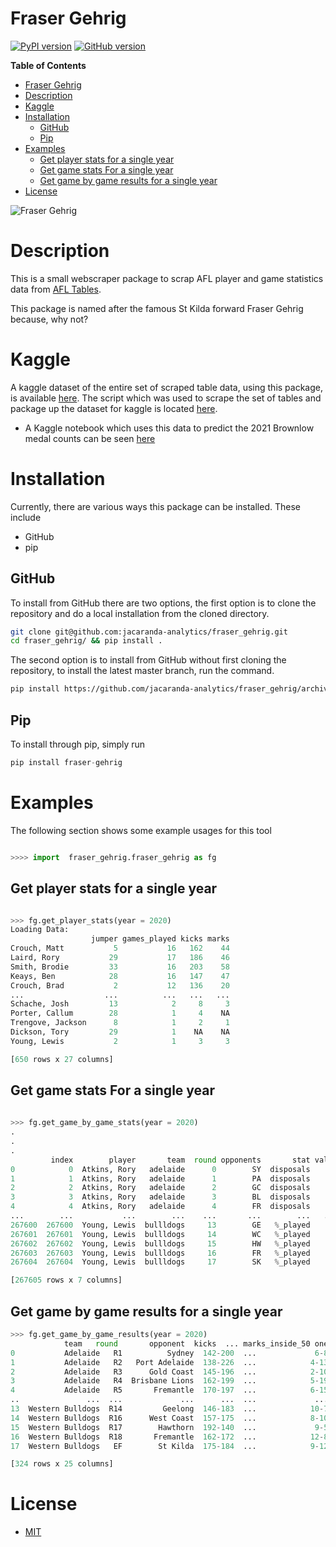 Fraser Gehrig 
==================

[![PyPI version](https://badge.fury.io/py/fraser_gehrig.svg)](https://badge.fury.io/py/fraser_gehrig) [![GitHub version](https://badge.fury.io/gh/jacaranda-analytics%2Ffraser-gehrig.svg)](https://badge.fury.io/gh/jacaranda-analytics%2Ffraser-gehrig)

<!-- markdown-toc start - Don't edit this section. Run M-x markdown-toc-refresh-toc -->
**Table of Contents**

- [Fraser Gehrig ](#fraser-gehrig)
- [Description](#description)
- [Kaggle](#kaggle)
- [Installation](#installation)
    - [GitHub](#github)
    - [Pip](#pip)
- [Examples](#examples)
    - [Get player stats for a single year](#get--player-stats-for-a-single-year)
    - [Get game stats For a single year](#get-game-stats-for-a-single-year)
    - [Get game by game results for a single year](#get--game-by-game-results-for-a-single-year)
- [License](#license)

<!-- markdown-toc end -->

![Fraser Gehrig](https://i.ytimg.com/vi/fvE6R92tTG0/sddefault.jpg)

# Description 

This is a small webscraper package to scrap AFL player and game statistics data from [AFL Tables](https://afltables.com/afl/afl_index.html). 

This package is named after the famous St Kilda forward Fraser Gehrig because, why not? 


# Kaggle 

A kaggle dataset of the entire set of scraped table data, using this package, is available [here](https://www.kaggle.com/datasets/gabrieldennis/afl-player-and-game-data-and-statistics18972022). 
The script which was used to scrape the set of tables and package up the dataset for kaggle is located [here](examples/kaggle_data.py). 


- A Kaggle notebook which uses this data to predict the 2021 Brownlow medal counts can be seen [here](https://www.kaggle.com/gabrieldennis/2021-brownlow-prediction-mlp)

# Installation 

Currently, there are various ways this package can be installed. 
These include 

- GitHub 
- pip

## GitHub 

To install from GitHub there are two options, 
the first option is to clone the repository and do a local installation from the cloned directory. 

```sh
git clone git@github.com:jacaranda-analytics/fraser_gehrig.git
cd fraser_gehrig/ && pip install . 
```

The second option is to install from GitHub without first cloning the repository, 
to install the latest master branch, run the command. 

```sh
pip install https://github.com/jacaranda-analytics/fraser_gehrig/archive/master.zip
```

## Pip 

To install through pip, simply run 

```python 
pip install fraser-gehrig
```


# Examples 

The following section shows some example usages for this tool 


```python 

>>>> import  fraser_gehrig.fraser_gehrig as fg 

```

## Get player stats for a single year 


```python 

>>> fg.get_player_stats(year = 2020)
Loading Data:
                  jumper games_played kicks marks
Crouch, Matt           5           16   162    44
Laird, Rory           29           17   186    46
Smith, Brodie         33           16   203    58
Keays, Ben            28           16   147    47
Crouch, Brad           2           12   136    20
...                  ...          ...   ...   ...
Schache, Josh         13            2     8     3
Porter, Callum        28            1     4    NA
Trengove, Jackson      8            1     2     1
Dickson, Tory         29            1    NA    NA
Young, Lewis           2            1     3     3

[650 rows x 27 columns]

```

## Get game stats For a single year 


```python 
 
>>> fg.get_game_by_game_stats(year = 2020)
.
.
.
         index        player       team  round opponents       stat value
0            0  Atkins, Rory   adelaide      0        SY  disposals    14
1            1  Atkins, Rory   adelaide      1        PA  disposals    10
2            2  Atkins, Rory   adelaide      2        GC  disposals     3
3            3  Atkins, Rory   adelaide      3        BL  disposals    NA
4            4  Atkins, Rory   adelaide      4        FR  disposals    NA
...        ...           ...        ...    ...       ...        ...   ...
267600  267600  Young, Lewis  bullldogs     13        GE   %_played    NA
267601  267601  Young, Lewis  bullldogs     14        WC   %_played    NA
267602  267602  Young, Lewis  bullldogs     15        HW   %_played    NA
267603  267603  Young, Lewis  bullldogs     16        FR   %_played    NA
267604  267604  Young, Lewis  bullldogs     17        SK   %_played    NA

[267605 rows x 7 columns]


```

## Get game by game results for a single year


```python 
>>> fg.get_game_by_game_results(year = 2020)
            team   round       opponent  kicks  ... marks_inside_50 one_percenters bounces goal_assist
0           Adelaide   R1          Sydney  142-200  ...             6-8          38-47     7-0         7-7
1           Adelaide   R2   Port Adelaide  138-226  ...            4-13          41-45      NA         5-9
2           Adelaide   R3      Gold Coast  145-196  ...            2-10          33-36     2-4         2-7
3           Adelaide   R4  Brisbane Lions  162-199  ...            5-19          34-42     1-3         5-9
4           Adelaide   R5       Fremantle  170-197  ...            6-15          32-29     2-6         2-7
..               ...  ...             ...      ...  ...             ...            ...     ...         ...
13  Western Bulldogs  R14         Geelong  146-183  ...            10-7          49-40     1-5         7-7
14  Western Bulldogs  R16      West Coast  157-175  ...            8-10          38-35     1-4         3-7
15  Western Bulldogs  R17        Hawthorn  192-140  ...             9-5          61-50     0-1         9-4
16  Western Bulldogs  R18       Fremantle  162-172  ...            12-8          55-31     6-3         8-5
17  Western Bulldogs   EF        St Kilda  175-184  ...            9-12          48-44     3-6         4-7

[324 rows x 25 columns]
```


# License 

- [MIT](LICENCE.md)






